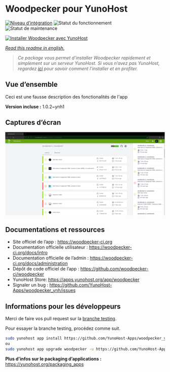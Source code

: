 <!--
N.B.: This README was automatically generated by https://github.com/YunoHost/apps/tree/master/tools/README-generator
It shall NOT be edited by hand.
-->

# Woodpecker pour YunoHost

[![Niveau d’intégration](https://dash.yunohost.org/integration/woodpecker.svg)](https://dash.yunohost.org/appci/app/woodpecker) ![Statut du fonctionnement](https://ci-apps.yunohost.org/ci/badges/woodpecker.status.svg) ![Statut de maintenance](https://ci-apps.yunohost.org/ci/badges/woodpecker.maintain.svg)

[![Installer Woodpecker avec YunoHost](https://install-app.yunohost.org/install-with-yunohost.svg)](https://install-app.yunohost.org/?app=woodpecker)

*[Read this readme in english.](./README.md)*

> *Ce package vous permet d’installer Woodpecker rapidement et simplement sur un serveur YunoHost.
Si vous n’avez pas YunoHost, regardez [ici](https://yunohost.org/#/install) pour savoir comment l’installer et en profiter.*

## Vue d’ensemble

Ceci est une fausse description des fonctionalités de l'app


**Version incluse :** 1.0.2~ynh1

## Captures d’écran

![Capture d’écran de Woodpecker](./doc/screenshots/woodpecker.png)

## Documentations et ressources

* Site officiel de l’app : <https://woodpecker-ci.org>
* Documentation officielle utilisateur : <https://woodpecker-ci.org/docs/intro>
* Documentation officielle de l’admin : <https://woodpecker-ci.org/docs/administration>
* Dépôt de code officiel de l’app : <https://github.com/woodpecker-ci/woodpecker>
* YunoHost Store: <https://apps.yunohost.org/app/woodpecker>
* Signaler un bug : <https://github.com/YunoHost-Apps/woodpecker_ynh/issues>

## Informations pour les développeurs

Merci de faire vos pull request sur la [branche testing](https://github.com/YunoHost-Apps/woodpecker_ynh/tree/testing).

Pour essayer la branche testing, procédez comme suit.

``` bash
sudo yunohost app install https://github.com/YunoHost-Apps/woodpecker_ynh/tree/testing --debug
ou
sudo yunohost app upgrade woodpecker -u https://github.com/YunoHost-Apps/woodpecker_ynh/tree/testing --debug
```

**Plus d’infos sur le packaging d’applications :** <https://yunohost.org/packaging_apps>
